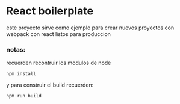 # React boilerplate

este proyecto sirve como ejemplo para crear nuevos proyectos con webpack con react listos para produccion

### notas:
recuerden recontruir los modulos de node
```
npm install
```
y para construir el build recuerden:
```
npm run build 
```
